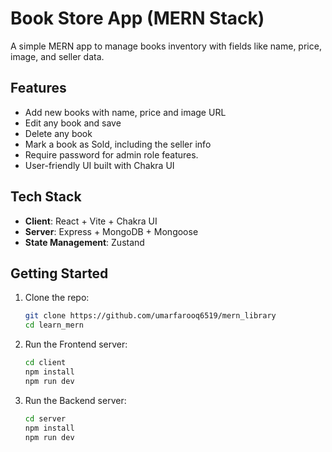 # Book Store App (MERN Stack)

A simple MERN app to manage books inventory with fields like name, price, image, and seller data.

## Features

- Add new books with name, price and image URL
- Edit any book and save
- Delete any book
- Mark a book as Sold, including the seller info
- Require password for admin role features.
- User-friendly UI built with Chakra UI

## Tech Stack

- **Client**: React + Vite + Chakra UI
- **Server**: Express + MongoDB + Mongoose
- **State Management**: Zustand

## Getting Started

1. Clone the repo:
   ```bash
   git clone https://github.com/umarfarooq6519/mern_library
   cd learn_mern
   ```
2. Run the Frontend server:
   ```bash
   cd client
   npm install
   npm run dev
   ```
3. Run the Backend server:
   ```bash
   cd server
   npm install
   npm run dev
   ```
